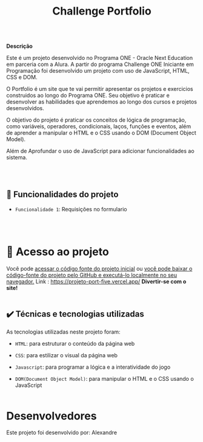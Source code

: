 <h1 align="center"> Challenge Portfolio </h1>
<br><br>

**Descrição**

Este é um projeto desenvolvido no Programa ONE - Oracle Next Education em parceria com a Alura. A partir do programa Challenge ONE Iniciante em Programação foi desenvolvido um projeto com uso de JavaScript, HTML, CSS e DOM.

O Portfolio é um site que te vai permitir apresentar os projetos e exercicios construidos ao longo do Programa ONE. Seu objetivo é praticar e desenvolver as habilidades que aprendemos ao longo dos cursos e projetos desenvolvidos.

O objetivo do projeto é praticar os conceitos de lógica de programação, como variáveis, operadores, condicionais, laços, funções e eventos, além de aprender a manipular o HTML e o CSS usando o DOM (Document Object Model). 

Além de Aprofundar o uso de JavaScript para adicionar funcionalidades ao sistema.

<br><br>

## 🔨 Funcionalidades do projeto

- `Funcionalidade 1`: Requisições no formulario

<br><br>

# 📁 Acesso ao projeto

Você pode <a href="https://github.com/alesousz/Projeto-Port/tree/main">acessar o código fonte do projeto inicial</a> ou <a href="">você pode baixar o código-fonte do projeto pelo GitHub e executá-lo localmente no seu navegador.</a>
Link : https://projeto-port-five.vercel.app/
**Divertir-se com o site!**
<br><br>

## ✔️ Técnicas e tecnologias utilizadas

As tecnologias utilizadas neste projeto foram:

- `HTML`: para estruturar o conteúdo da página web

- `CSS`: para estilizar o visual da página web

- `Javascript`: para programar a lógica e a interatividade do jogo

- `DOM(Document Object Model)`: para manipular o HTML e o CSS usando o JavaScript
<br><br>

# Desenvolvedores

Este projeto foi desenvolvido por: Alexandre 

